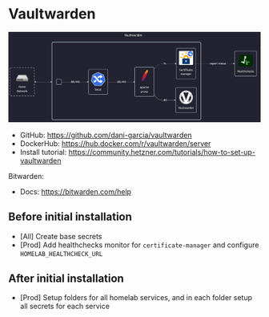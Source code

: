 # Vaultwarden

![diagram](../../docs/diagrams/out/apps/vaultwarden.png)

- GitHub: <https://github.com/dani-garcia/vaultwarden>
- DockerHub: <https://hub.docker.com/r/vaultwarden/server>
- Install tutorial: <https://community.hetzner.com/tutorials/how-to-set-up-vaultwarden>

Bitwarden:

- Docs: <https://bitwarden.com/help>

## Before initial installation

- \[All\] Create base secrets
- \[Prod\] Add healthchecks monitor for `certificate-manager` and configure `HOMELAB_HEALTHCHECK_URL`

## After initial installation

- \[Prod\] Setup folders for all homelab services, and in each folder setup all secrets for each service
